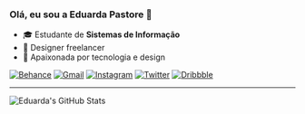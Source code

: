### Olá, eu sou a Eduarda Pastore 👋

- 🎓 Estudante de **Sistemas de Informação**
- 💼 Designer freelancer
- 🌟 Apaixonada por tecnologia e design

[![Behance](https://img.shields.io/badge/Behance-870BD3?style=for-the-badge&logo=behance&logoColor=white)](https://www.behance.net/eduardapastore)
[![Gmail](https://img.shields.io/badge/Gmail-870BD3?style=for-the-badge&logo=gmail&logoColor=white)](mailto:mepastore18@gmail.com)
[![Instagram](https://img.shields.io/badge/Instagram-870BD3?style=for-the-badge&logo=instagram&logoColor=white)](https://www.instagram.com/eduardadsg_/)
[![Twitter](https://img.shields.io/badge/Twitter-870BD3?style=for-the-badge&logo=twitter&logoColor=white)](https://x.com/eduardadsgs?t=ZjlEvtsccemgtWvwOhzvKA&s=09)
[![Dribbble](https://img.shields.io/badge/Dribbble-870BD3?style=for-the-badge&logo=dribbble&logoColor=white)](https://dribbble.com/edurdadsg)


---

![Eduarda's GitHub Stats](https://github-readme-stats.vercel.app/api?username=eduardapastore&show_icons=true&theme=midnight-purple&title_color=870BD3&icon_color=870BD3)
